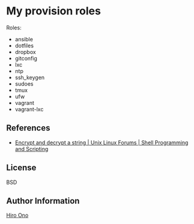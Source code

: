 My provision roles
========

Roles:
 - ansible
 - dotfiles
 - dropbox
 - gitconfig
 - lxc
 - ntp
 - ssh_keygen
 - sudoes
 - tmux
 - ufw
 - vagrant
 - vagrant-lxc

References
----------

 - [Encrypt and decrypt a string | Unix Linux Forums | Shell Programming and Scripting](http://www.unix.com/shell-programming-scripting/156250-encrypt-decrypt-string.html)

License
-------

BSD

Author Information
------------------

[Hiro Ono](https://github.com/hiono)
